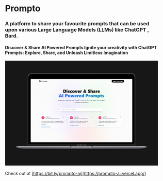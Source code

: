 # Prompto
### A platform to share your favourite prompts that can be used upon various Large Language Models (LLMs) like ChatGPT , Bard.

#### Discover & Share AI Powered Prompts Ignite your creativity with ChatGPT Prompts: Explore, Share, and Unleash Limitless Imagination



![Prompto](https://github.com/anubhav811/Prompto/blob/main/readme.png)

Check out at [https://bit.ly/prompto-ai](https://prompto-ai.vercel.app/)

